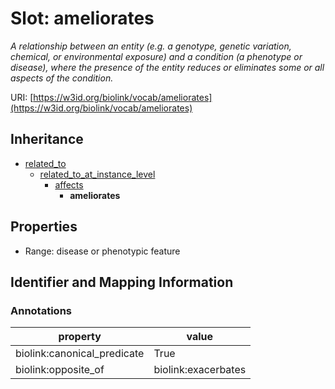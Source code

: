 # Slot: ameliorates
_A relationship between an entity (e.g. a genotype, genetic variation, chemical, or environmental exposure) and a condition (a phenotype or disease), where the presence of the entity reduces or eliminates some or all aspects of the condition._


URI: [https://w3id.org/biolink/vocab/ameliorates](https://w3id.org/biolink/vocab/ameliorates)




## Inheritance

* [related_to](related_to.md)
    * [related_to_at_instance_level](related_to_at_instance_level.md)
        * [affects](affects.md)
            * **ameliorates**



## Properties

 * Range: disease or phenotypic feature



## Identifier and Mapping Information





### Annotations

| property | value |
| --- | --- |
| biolink:canonical_predicate | True |
| biolink:opposite_of | biolink:exacerbates |



